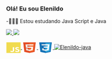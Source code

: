 ### Olá! Eu sou Elenildo
-👨🏽‍💻 Estou estudando Java Script e Java

<div>
  <a href="https://github.com/Elenildo-Magalhaes">
  <img height="180em" src="https://github-readme-stats.vercel.app/api?username=Elenildo-Magalhaes&show_icons=true&theme=dracula&include_all_commits=true&count_private=true"/>
  <img height="180em" src="https://github-readme-stats.vercel.app/api/top-langs/?username=Elenildo-Magalhaes&layout=compact&langs_count=7&theme=dracula"/>
</div>
<div style="display: inline_block"><br>
  <img align="center" alt="Elenildo-Js" height="30" width="40" src="https://raw.githubusercontent.com/devicons/devicon/master/icons/javascript/javascript-plain.svg">
  <img align="center" alt="Elenildo-HTML" height="30" width="40" src="https://raw.githubusercontent.com/devicons/devicon/master/icons/html5/html5-original.svg">
  <img align="center" alt="Elenildo-CSS" height="30" width="40" src="https://raw.githubusercontent.com/devicons/devicon/master/icons/css3/css3-original.svg">
  <img aling=!center" alt="Elenildo-java" height="30" width="40" src="https://raw.githubusercontent.com/devicons/devicon/master/icon/java/java-original.svg">
  </div>

